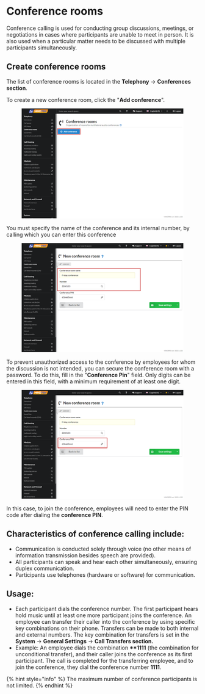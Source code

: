 # Conference rooms

Conference calling is used for conducting group discussions, meetings, or negotiations in cases where participants are unable to meet in person. It is also used when a particular matter needs to be discussed with multiple participants simultaneously.

## Create conference rooms

The list of conference rooms is located in the **Telephony** -> **Conferences section**.

To create a new conference room, click the "**Add conference**".

<figure><img src="../../.gitbook/assets/2 (24).png" alt=""><figcaption></figcaption></figure>

You must specify the name of the conference and its internal number, by calling which you can enter this conference

<figure><img src="../../.gitbook/assets/new1 (2).png" alt=""><figcaption></figcaption></figure>

To prevent unauthorized access to the conference by employees for whom the discussion is not intended, you can secure the conference room with a password. To do this, fill in the "**Conference Pin**" field. Only digits can be entered in this field, with a minimum requirement of at least one digit.

<figure><img src="../../.gitbook/assets/new.png" alt=""><figcaption></figcaption></figure>

In this case, to join the conference, employees will need to enter the PIN code after dialing the **conference PIN**.

## Characteristics of conference calling include:

* Communication is conducted solely through voice (no other means of information transmission besides speech are provided).
* All participants can speak and hear each other simultaneously, ensuring duplex communication.
* Participants use telephones (hardware or software) for communication.

## Usage:&#x20;

* Each participant dials the conference number. The first participant hears hold music until at least one more participant joins the conference. An employee can transfer their caller into the conference by using specific key combinations on their phone. Transfers can be made to both internal and external numbers. The key combination for transfers is set in the **System** -> **General Settings** -> **Call Transfers section.**&#x20;
* Example: An employee dials the combination **\*\*1111** (the combination for unconditional transfer), and their caller joins the conference as its first participant. The call is completed for the transferring employee, and to join the conference, they dial the conference number **1111**.

{% hint style="info" %}
The maximum number of conference participants is not limited.
{% endhint %}
